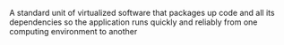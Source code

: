A standard unit of virtualized software that packages up code and all its dependencies so the application runs quickly and reliably from one computing environment to another
